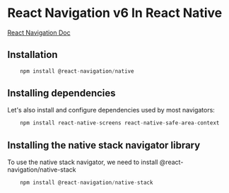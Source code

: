 # React Navigation v6 In React Native

[React Navigation Doc](https://reactnavigation.org/docs/getting-started)

## Installation
```js
    npm install @react-navigation/native
```

## Installing dependencies 
Let's also install and configure dependencies used by most navigators:
```js
    npm install react-native-screens react-native-safe-area-context
```

## Installing the native stack navigator library
To use the native stack navigator, we need to install @react-navigation/native-stack
``` js 
    npm install @react-navigation/native-stack
```
